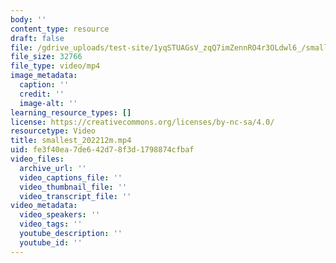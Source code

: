 ```yaml
---
body: ''
content_type: resource
draft: false
file: /gdrive_uploads/test-site/1yqSTUAGsV_zqQ7imZennRO4r3OLdwl6_/smallest_202212m.mp4
file_size: 32766
file_type: video/mp4
image_metadata:
  caption: ''
  credit: ''
  image-alt: ''
learning_resource_types: []
license: https://creativecommons.org/licenses/by-nc-sa/4.0/
resourcetype: Video
title: smallest_202212m.mp4
uid: fe3f40ea-7de6-42d7-8f3d-1798874cfbaf
video_files:
  archive_url: ''
  video_captions_file: ''
  video_thumbnail_file: ''
  video_transcript_file: ''
video_metadata:
  video_speakers: ''
  video_tags: ''
  youtube_description: ''
  youtube_id: ''
---
```

